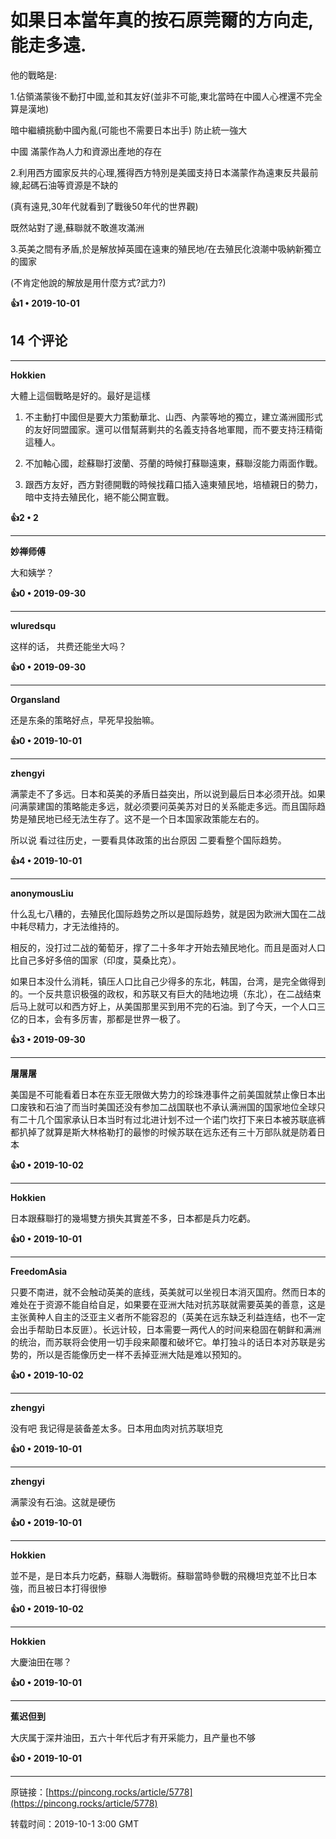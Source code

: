 # 如果日本當年真的按石原莞爾的方向走,能走多遠. 

他的戰略是:

1.佔領滿蒙後不動打中國,並和其友好(並非不可能,東北當時在中國人心裡還不完全算是漢地)

暗中繼續挑動中國內亂(可能也不需要日本出手) 防止統一強大

中國 滿蒙作為人力和資源出產地的存在

2.利用西方國家反共的心理,獲得西方特別是美國支持日本滿蒙作為遠東反共最前線,起碼石油等資源是不缺的

(真有遠見,30年代就看到了戰後50年代的世界觀)

既然站對了邊,蘇聯就不敢進攻滿洲

3.英美之間有矛盾,於是解放掉英國在遠東的殖民地/在去殖民化浪潮中吸納新獨立的國家

(不肯定他說的解放是用什麼方式?武力?)

**👍1 • 2019-10-01**

## 14 个评论

---
**Hokkien**

大體上這個戰略是好的。最好是這樣

1. 不主動打中國但是要大力策動華北、山西、內蒙等地的獨立，建立滿洲國形式的友好同盟國家。還可以借幫蔣剿共的名義支持各地軍閥，而不要支持汪精衛這種人。

2. 不加軸心國，趁蘇聯打波蘭、芬蘭的時候打蘇聯遠東，蘇聯沒能力兩面作戰。

3. 跟西方友好，西方對德開戰的時候找藉口插入遠東殖民地，培植親日的勢力，暗中支持去殖民化，絕不能公開宣戰。 

**👍2 • 2**

---
**妙禅师傅**

大和姨学？ 

**👍0 • 2019-09-30**

---
**wluredsqu**

这样的话， 共费还能坐大吗？ 

**👍0 • 2019-09-30**

---
**Organsland**

还是东条的策略好点，早死早投胎嘛。 

**👍0 • 2019-10-01**

---
**zhengyi**

满蒙走不了多远。日本和英美的矛盾日益突出，所以说到最后日本必须开战。如果问满蒙建国的策略能走多远，就必须要问英美苏对日的关系能走多远。而且国际趋势是殖民地已经无法生存了。这不是一个日本国家政策能左右的。

所以说 看过往历史，一要看具体政策的出台原因 二要看整个国际趋势。 

**👍4 • 2019-10-01**

---
**anonymousLiu**

什么乱七八糟的，去殖民化国际趋势之所以是国际趋势，就是因为欧洲大国在二战中耗尽精力，才无法维持的。

相反的，没打过二战的葡萄牙，撑了二十多年才开始去殖民地化。而且是面对人口比自己多好多倍的国家（印度，莫桑比克）。

如果日本没什么消耗，镇压人口比自己少得多的东北，韩国，台湾，是完全做得到的。一个反共意识极强的政权，和苏联又有巨大的陆地边境（东北），在二战结束后马上就可以和西方好上，从美国那里买到用不完的石油。到了今天，一个人口三亿的日本，会有多厉害，那都是世界一极了。 

**👍3 • 2019-09-30**

---
**屠屠屠**

美国是不可能看着日本在东亚无限做大势力的珍珠港事件之前美国就禁止像日本出口废铁和石油了而当时美国还没有参加二战国联也不承认满洲国的国家地位全球只有二十几个国家承认日本当时有过北进计划不过一个诺门坎打下来日本被苏联底裤都扒掉了就算是斯大林格勒打的最惨的时候苏联在远东还有三十万部队就是防着日本 

**👍0 • 2019-10-02**

---
**Hokkien**

日本跟蘇聯打的幾場雙方損失其實差不多，日本都是兵力吃虧。 

**👍0 • 2019-10-01**

---
**FreedomAsia**

只要不南进，就不会触动英美的底线，英美就可以坐视日本消灭国府。然而日本的难处在于资源不能自给自足，如果要在亚洲大陆对抗苏联就需要英美的善意，这是主张黄种人自主的泛亚主义者所不能容忍的（英美在远东缺乏利益连结，也不一定会出手帮助日本反匪）。长远计较，日本需要一两代人的时间来稳固在朝鲜和满洲的统治，而苏联将会使用一切手段来颠覆和破坏它。单打独斗的话日本对苏联是劣势的，所以是否能像历史一样不丢掉亚洲大陆是难以预知的。 

**👍0 • 2019-10-02**

---
**zhengyi**

没有吧 我记得是装备差太多。日本用血肉对抗苏联坦克 

**👍0 • 2019-10-01**

---
**zhengyi**

满蒙没有石油。这就是硬伤 

**👍0 • 2019-10-01**

---
**Hokkien**

並不是，是日本兵力吃虧，蘇聯人海戰術。蘇聯當時參戰的飛機坦克並不比日本強，而且被日本打得很慘 

**👍0 • 2019-10-02**

---
**Hokkien**

大慶油田在哪？ 

**👍0 • 2019-10-01**

---
**蕉迟但到**

大庆属于深井油田，五六十年代后才有开采能力，且产量也不够 

**👍0 • 2019-10-01**

---
原链接：[https://pincong.rocks/article/5778](https://pincong.rocks/article/5778)

转载时间：2019-10-1 3:00 GMT